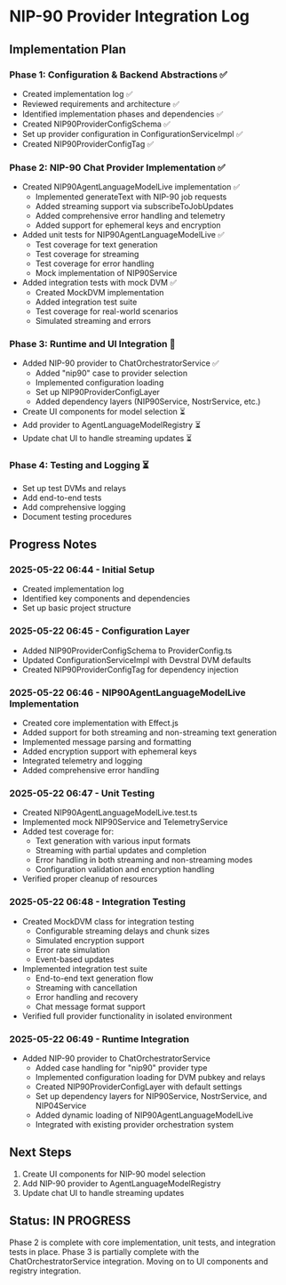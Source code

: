 # NIP-90 Provider Integration Log

## Implementation Plan

### Phase 1: Configuration & Backend Abstractions ✅
- Created implementation log ✅
- Reviewed requirements and architecture ✅
- Identified implementation phases and dependencies ✅
- Created NIP90ProviderConfigSchema ✅
- Set up provider configuration in ConfigurationServiceImpl ✅
- Created NIP90ProviderConfigTag ✅

### Phase 2: NIP-90 Chat Provider Implementation ✅
- Created NIP90AgentLanguageModelLive implementation ✅
  - Implemented generateText with NIP-90 job requests
  - Added streaming support via subscribeToJobUpdates
  - Added comprehensive error handling and telemetry
  - Added support for ephemeral keys and encryption
- Added unit tests for NIP90AgentLanguageModelLive ✅
  - Test coverage for text generation
  - Test coverage for streaming
  - Test coverage for error handling
  - Mock implementation of NIP90Service
- Added integration tests with mock DVM ✅
  - Created MockDVM implementation
  - Added integration test suite
  - Test coverage for real-world scenarios
  - Simulated streaming and errors

### Phase 3: Runtime and UI Integration 🔄
- Added NIP-90 provider to ChatOrchestratorService ✅
  - Added "nip90" case to provider selection
  - Implemented configuration loading
  - Set up NIP90ProviderConfigLayer
  - Added dependency layers (NIP90Service, NostrService, etc.)
- Create UI components for model selection ⏳
- Add provider to AgentLanguageModelRegistry ⏳
- Update chat UI to handle streaming updates ⏳

### Phase 4: Testing and Logging ⏳
- Set up test DVMs and relays
- Add end-to-end tests
- Add comprehensive logging
- Document testing procedures

## Progress Notes

### 2025-05-22 06:44 - Initial Setup
- Created implementation log
- Identified key components and dependencies
- Set up basic project structure

### 2025-05-22 06:45 - Configuration Layer
- Added NIP90ProviderConfigSchema to ProviderConfig.ts
- Updated ConfigurationServiceImpl with Devstral DVM defaults
- Created NIP90ProviderConfigTag for dependency injection

### 2025-05-22 06:46 - NIP90AgentLanguageModelLive Implementation
- Created core implementation with Effect.js
- Added support for both streaming and non-streaming text generation
- Implemented message parsing and formatting
- Added encryption support with ephemeral keys
- Integrated telemetry and logging
- Added comprehensive error handling

### 2025-05-22 06:47 - Unit Testing
- Created NIP90AgentLanguageModelLive.test.ts
- Implemented mock NIP90Service and TelemetryService
- Added test coverage for:
  - Text generation with various input formats
  - Streaming with partial updates and completion
  - Error handling in both streaming and non-streaming modes
  - Configuration validation and encryption handling
- Verified proper cleanup of resources

### 2025-05-22 06:48 - Integration Testing
- Created MockDVM class for integration testing
  - Configurable streaming delays and chunk sizes
  - Simulated encryption support
  - Error rate simulation
  - Event-based updates
- Implemented integration test suite
  - End-to-end text generation flow
  - Streaming with cancellation
  - Error handling and recovery
  - Chat message format support
- Verified full provider functionality in isolated environment

### 2025-05-22 06:49 - Runtime Integration
- Added NIP-90 provider to ChatOrchestratorService
  - Added case handling for "nip90" provider type
  - Implemented configuration loading for DVM pubkey and relays
  - Created NIP90ProviderConfigLayer with default settings
  - Set up dependency layers for NIP90Service, NostrService, and NIP04Service
  - Added dynamic loading of NIP90AgentLanguageModelLive
  - Integrated with existing provider orchestration system

## Next Steps
1. Create UI components for NIP-90 model selection
2. Add NIP-90 provider to AgentLanguageModelRegistry
3. Update chat UI to handle streaming updates

## Status: IN PROGRESS
Phase 2 is complete with core implementation, unit tests, and integration tests in place. Phase 3 is partially complete with the ChatOrchestratorService integration. Moving on to UI components and registry integration.
